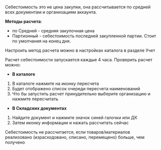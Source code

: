 Себестоимость это не цена закупки, она рассчитывается по средней всех документам и организациям аккаунта.

**Методы расчета**:
- по Средней - средняя закупочная цена
- Партионный - себестоимость последней закупленной партии. Стоит по умолчания на конец дня.  

Настроить метод расчета можно в настройках каталога в разделе Учет

Расчет себестоимости запускается каждые 4 часа. Проверить расчет можно:
- **В каталоге**
1. В каталоге нажмите на иконку пересчета
2. Будет отображено список очереди  пересчета наименований
3. Что бы запустить расчет принудительно выберите организацию и нажмите пересчитать
- **В Складских документах**
1. Найдите документ и нажмите значок синей галочки или ДК
2. Затем иконку информации  и нажать рассчитать сейчас 


Себестоимость не рассчитается, если товаров/материалов реализовано (израсходовано, списано, перемещено) больше, чем получено

